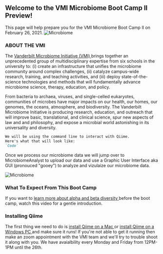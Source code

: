 ## Welcome to the VMI Microbiome Boot Camp II Preview!

This page will help prepare you for the VMI Microbiome Boot Camp II on February 26, 2021. 
![Microbiome](https://static01.nyt.com/images/2017/11/07/science/07BRODY/07BRODY-articleLarge.jpg?quality=75&auto=webp&disable=upscale)


### ABOUT THE VMI 

The [Vanderbilt Microbiome Initiative (VMI) ](https://lab.vanderbilt.edu/microbiome/)brings together an unprecedented group of multidisciplinary expertise from six schools in the university to: (i) create an infrastructure that unifies the microbiome community around complex challenges, (ii) catalyze campus-wide research, training, and teaching activities, and (iii) deploy state-of-the-science technologies and methods that will fundamentally advance microbiome science, therapy, education, and policy.

From bacteria to archaea, viruses, and single-celled eukaryotes, communities of microbes have major impacts on our health, our homes, our genomes, the oceans, atmosphere, and biodiversity. The Vanderbilt Microbiome Initiative is producing research, education, and outreach that will improve basic, translational, and clinical science, spur new aspects of law and and philosophy, and expose a microbial world astonishing in its universality and diversity.

```markdown 
We will be using the command line to interact with Qiime. 
Here's what that will look like:
`Code`
```
Once we process our microbiome data we will jump over to MicrobiomeAnalyst to upload our data and use a Graphic User Interface aka GUI (pronouced "gooey") to analyze and vizulaize our microbiome data. 


![Microbiome](https://static01.nyt.com/images/2017/11/07/science/07BRODY/07BRODY-articleLarge.jpg?quality=75&auto=webp&disable=upscale)



### What To Expect From This Boot Camp

If you want to [learn more about alpha and beta diversity ](https://youtu.be/CQaFT_vVQvw) before the boot camp, watch this video for a gentle introduction. 
### Installing Qiime

The first thing we need to do is [install Qiime on a Mac ](https://youtu.be/1vRQ2MPRRpo) or [install Qiime on a Windows PC ](https://youtu.be/b4l_wIJ1dwE) and make sure it runs! If you're not able to get it running then make an zoom appointment with the VMI team and we'll try to trouble shoot it along with you. We have avaialbility every Monday and Friday from 12PM-1PM until the 26th. 





